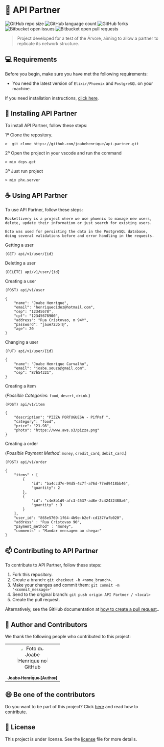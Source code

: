 # :deciduous_tree: API Partner

![GitHub repo size](https://img.shields.io/github/repo-size/joabehenrique/api-partner?style=flat)
![GitHub language count](https://img.shields.io/github/languages/count/joabehenrique/api-partner?style=flat)
![GitHub forks](https://img.shields.io/github/forks/joabehenrique/api-partner?style=flat)
![Bitbucket open issues](https://img.shields.io/bitbucket/issues/joabehenrique/api-partner?style=flat)
![Bitbucket open pull requests](https://img.shields.io/bitbucket/pr-raw/joabehenrique/api-partner?style=flat)

> Project developed for a test of the Árvore, aiming to allow a partner to replicate its network structure.

## 💻 Requirements

Before you begin, make sure you have met the following requirements:

- You need the latest version of `Elixir/Phoenix` and `PostgreSQL` on your machine.

If you need installation instructions, [click here](https://hexdocs.pm/phoenix/installation.html).

## 🚀 Installing API Partner

To install API Partner, follow these steps:

1º Clone the repository.

```
>  git clone https://github.com/joabehenrique/api-partner.git
```

2º Open the project in your vscode and run the command

```
> mix deps.get
```

3º Just run project

```
> mix phx.server
```

## ☕ Using API Partner

To use API Partner, follow these steps:

```
Rocketlivery is a project where we use phoenix to manage new users,
delete, update their information or just search for existing users.

Ecto was used for persisting the data in the PostgreSQL database,
doing several validations before and error handling in the requests.
```

Getting a user

```
(GET) api/v1/user/{id}
```

Deleting a user

```
(DELETE) api/v1/user/{id}
```

Creating a user

```
(POST) api/v1/user

{
    "name": "Joabe Henrique",
    "email": "henriquecidoz@hotmail.com",
    "cep": "12345678",
    "cpf": "12345678900",
    "address": "Rua Cristovao, n 94º",
    "password": "jaue7235!@",
    "age": 20
}
```

Changing a user

```
(PUT) api/v1/user/{id}

{
    "name": "Joabe Henrique Carvalho",
    "email": "joabe.souza@gmail.com",
    "cep": "87654321",
}
```

Creating a item

(_Possible Categories_: `food`, `desert`, `drink`.)

```
(POST) api/v1/item

{
    "description": "PIZZA PORTUGUESA - PifPaf ",
    "category": "food",
    "price": "21.98",
    "photo": "https://www.aws.s3/pizza.png"
}
```

Creating a order

(_Possible Payment Method_: `money`, `credit_card`, `debit_card`.)

```
(POST) api/v1/order

{
    "items" : [
        {
            "id": "ba4ccd7e-94d5-4c7f-a76d-77ed9418bb46",
            "quantity": 2
        },
        {
            "id": "c4e8b1d9-afc3-4537-ad8e-2c42432488a6",
            "quantity" : 3
        }
    ],
    "user_id": "865e5769-1f64-4b9e-b2ef-cd137fafb020",
    "address" : "Rua Cristovao 90",
    "payment_method" : "money",
    "comments" : "Mandar mensagem ao chegar"
}
```

## 📫 Contributing to API Partner

To contribute to API Partner, follow these steps:

1. Fork this repository.
2. Create a branch: `git checkout -b <nome_branch>`.
3. Make your changes and commit them: `git commit -m '<commit_message>'`
4. Send to the original branch: `git push origin API Partner / <local>`
5. Create the pull request.

Alternatively, see the GitHub documentation at [how to create a pull request](https://help.github.com/en/github/collaborating-with-issues-and-pull-requests/creating-a-pull-request)..

## 🤝 Author and Contributors

We thank the following people who contributed to this project:

<table>
  <tr>
    <td align="center">
      <a href="https://github.com/joabehenrique">
        <img src="https://avatars3.githubusercontent.com/u/64988299" width="100px" style="border-radius: 90px" alt="Foto do Joabe Henrique no GitHub"/><br>
        <sub>
          <b>Joabe Henrique [Author]</b>
        </sub>
      </a>
    </td>
  </tr>
</table>

## 😄 Be one of the contributors<br>

Do you want to be part of this project? Click [here](https://github.com/joabehenrique/api-partner/blob/master/CONTRIBUTING.md) and read how to contribute.

## 📝 License

This project is under license. See the [license](https://github.com/joabehenrique/api-partner/blob/master/LICENSE.md) file for more details.
